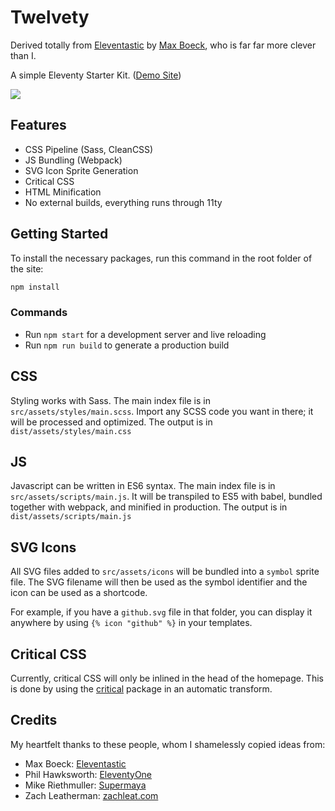 # Twelvety

Derived totally from [Eleventastic](https://github.com/maxboeck/eleventastic) by [Max Boeck](https://github.com/maxboeck), who is far far more clever than I.

A simple Eleventy Starter Kit. ([Demo Site](https://eleventastic.netlify.com))

![](https://user-images.githubusercontent.com/41983/92249276-15840700-eeca-11ea-901f-51107bc68145.png)

## Features

* CSS Pipeline (Sass, CleanCSS)
* JS Bundling (Webpack)
* SVG Icon Sprite Generation
* Critical CSS
* HTML Minification
* No external builds, everything runs through 11ty

## Getting Started

To install the necessary packages, run this command in the root folder of the site:

```sh
npm install
```

### Commands

* Run `npm start` for a development server and live reloading
* Run `npm run build` to generate a production build

## CSS

Styling works with Sass. The main index file is in `src/assets/styles/main.scss`. Import any SCSS code you want in there; it will be processed and optimized. The output is in `dist/assets/styles/main.css`

## JS

Javascript can be written in ES6 syntax. The main index file is in `src/assets/scripts/main.js`. It will be transpiled to ES5 with babel, bundled together with webpack, and minified in production. The output is in `dist/assets/scripts/main.js`

## SVG Icons

All SVG files added to `src/assets/icons` will be bundled into a `symbol` sprite file. The SVG filename will then be used as the symbol identifier and the icon can be used as a shortcode.

For example, if you have a `github.svg` file in that folder, you can display it anywhere by using `{% icon "github" %}` in your templates.

## Critical CSS

Currently, critical CSS will only be inlined in the head of the homepage. This is done by using the [critical](https://github.com/addyosmani/critical) package in an automatic transform.

## Credits

My heartfelt thanks to these people, whom I shamelessly copied ideas from:
* Max Boeck: [Eleventastic](https://github.com/maxboeck/eleventastic)
* Phil Hawksworth: [EleventyOne](https://github.com/philhawksworth/eleventyone)
* Mike Riethmuller: [Supermaya](https://github.com/MadeByMike/supermaya)
* Zach Leatherman: [zachleat.com](https://github.com/zachleat/zachleat.com)

